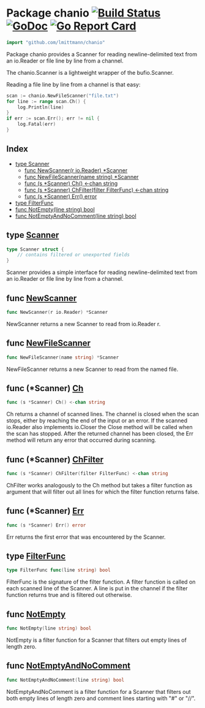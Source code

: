 # Package chanio [![Build Status](https://travis-ci.com/lmittmann/chanio.svg?branch=master)](https://travis-ci.com/lmittmann/chanio) [![GoDoc](https://godoc.org/github.com/lmittmann/chanio?status.svg)](https://godoc.org/github.com/lmittmann/chanio) [![Go Report Card](https://goreportcard.com/badge/github.com/lmittmann/chanio)](https://goreportcard.com/report/github.com/lmittmann/chanio)


```go
import "github.com/lmittmann/chanio"
```

Package chanio provides a Scanner for reading newline-delimited text from an io.Reader or file line by line from a channel.

The chanio.Scanner is a lightweight wrapper of the bufio.Scanner.

Reading a file line by line from a channel is that easy:
```go
scan := chanio.NewFileScanner("file.txt")
for line := range scan.Ch() {
	log.Println(line)
}
if err := scan.Err(); err != nil {
	log.Fatal(err)
}
```

## Index
* [type Scanner](#type-scanner)
    * [func NewScanner(r io.Reader) *Scanner](#func-newscanner)
    * [func NewFileScanner(name string) *Scanner](#func-newfilescanner)
    * [func (s *Scanner) Ch() <-chan string](#func-scanner-ch)
    * [func (s *Scanner) ChFilter(filter FilterFunc) <-chan string](#func-scanner-chfilter)
    * [func (s *Scanner) Err() error](#func-scanner-err)
* [type FilterFunc](#type-filterfunc)
* [func NotEmpty(line string) bool](#func-notempty)
* [func NotEmptyAndNoComment(line string) bool](#func-notemptyandnocomment)


## type [Scanner](scanner.go#L27)
```go
type Scanner struct {
    // contains filtered or unexported fields
}
```
Scanner provides a simple interface for reading newline-delimited text from an io.Reader or file line by line from a channel.


## func [NewScanner](scanner.go#L33)
```go
func NewScanner(r io.Reader) *Scanner
```
NewScanner returns a new Scanner to read from io.Reader r.


## func [NewFileScanner](scanner.go#L38)
```go
func NewFileScanner(name string) *Scanner
```
NewFileScanner returns a new Scanner to read from the named file.


## func (*Scanner) [Ch](scanner.go#L52)
```go
func (s *Scanner) Ch() <-chan string
```
Ch returns a channel of scanned lines. The channel is closed when the scan stops, either by reaching the end of the input or an error. If the scanned io.Reader also implements io.Closer the Close method will be called when the scan has stopped. After the returned channel has been closed, the Err method will return any error that occurred during scanning.


## func (*Scanner) [ChFilter](scanner.go#L59)
```go
func (s *Scanner) ChFilter(filter FilterFunc) <-chan string
```
ChFilter works analogously to the Ch method but takes a filter function as argument that will filter out all lines for which the filter function returns false.


## func (*Scanner) [Err](scanner.go#L88)
```go
func (s *Scanner) Err() error
```
Err returns the first error that was encountered by the Scanner.


## type [FilterFunc](filter_func.go#L8)
```go
type FilterFunc func(line string) bool
```
FilterFunc is the signature of the filter function. A filter function is called on each scanned line of the Scanner. A line is put in the channel if the filter function returns true and is filtered out otherwise.


## func [NotEmpty](filter_func.go#L14)
```go
func NotEmpty(line string) bool
```
NotEmpty is a filter function for a Scanner that filters out empty lines of length zero.


## func [NotEmptyAndNoComment](filter_func.go#L20)
```go
func NotEmptyAndNoComment(line string) bool
```
NotEmptyAndNoComment is a filter function for a Scanner that filters out both empty lines of length zero and comment lines starting with "#" or "//".
